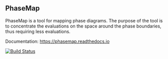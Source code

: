## PhaseMap

PhaseMap is a tool for mapping phase diagrams. The purpose of the tool is to concentrate the evaluations on the space around the phase boundaries, thus requiring less evaluations.

Documentation: https://phasemap.readthedocs.io

[![Build Status](https://travis-ci.org/greschd/PhaseMap.svg?branch=master)](https://travis-ci.org/greschd/PhaseMap)
